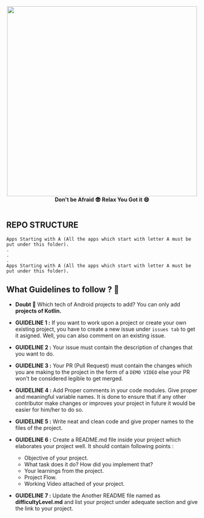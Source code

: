 <div align="center">
<img width="500" src="https://user-images.githubusercontent.com/94545831/217719838-a4c79f26-e198-405d-aae6-a17916b3dc9d.png" /></div>
<div align="center"><b> Don't be Afraid 😨 Relax You Got it 😄 </b></div>

<br>

## REPO STRUCTURE

```
Apps Starting with A (All the apps which start with letter A must be put under this folder).
.
.
.
Apps Starting with A (All the apps which start with letter A must be put under this folder).
```


## What Guidelines to follow ? 🤔

- **Doubt 🥱** Which tech of Android projects to add? You can only add **projects of Kotlin.**

- **GUIDELINE 1 :** If you want to work upon a project or create your own existing project, you have to create a new issue under `issues tab` to get it asigned. Well,
you can also comment on an existing issue.

- **GUIDELINE 2 :** Your issue must contain the description of changes that you want to do.
- **GUIDELINE 3 :** Your PR (Pull Request) must contain the changes which you are making to the project in the form of a `DEMO VIDEO` else your PR won't be considered
legible to get merged.

- **GUIDELINE 4 :**  Add Proper comments in your code modules. Give proper and meaningful variable names. It is done to ensure that if any other contributor make changes
 or improves your project in future it would be easier for him/her to do so.
 
-  **GUIDELINE 5 :**  Write neat and clean code and give proper names to the files of the project.
-  **GUIDELINE 6 :** Create a README.md file inside your project which elaborates your project well. It should contain following points :
   - Objective of your project.
   - What task does it do? How did you implement that?
   - Your learnings from the project.
   - Project Flow.
   - Working Video attached of your project.

- **GUIDELINE 7 :** Update the Another README file named as **difficultyLevel.md** and list your project under adequate section and give the link to your project.
